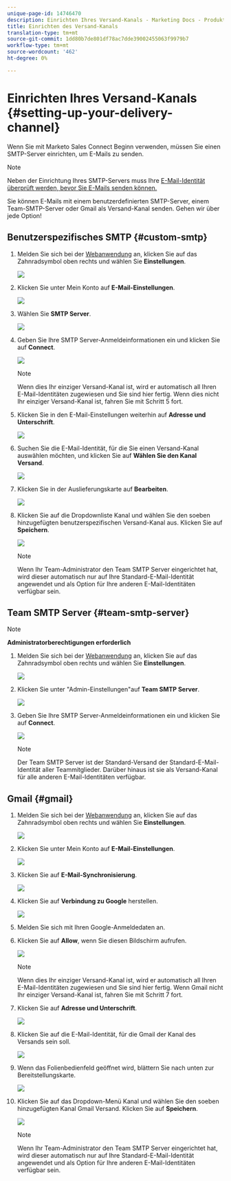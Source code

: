 ```yaml
---
unique-page-id: 14746470
description: Einrichten Ihres Versand-Kanals - Marketing Docs - Produktdokumentation
title: Einrichten des Versand-Kanals
translation-type: tm+mt
source-git-commit: 1dd80b7de801df78ac7dde39002455063f9979b7
workflow-type: tm+mt
source-wordcount: '462'
ht-degree: 0%

---
```



# Einrichten Ihres Versand-Kanals {#setting-up-your-delivery-channel}

Wenn Sie mit Marketo Sales Connect Beginn verwenden, müssen Sie einen SMTP-Server einrichten, um E-Mails zu senden.

>[!NOTE]
>
>Neben der Einrichtung Ihres SMTP-Servers muss Ihre [E-Mail-Identität überprüft werden, bevor Sie E-Mails senden können.](/help/marketo/product-docs/marketo-sales-connect/getting-started/email-settings/verify-your-email.md)

Sie können E-Mails mit einem benutzerdefinierten SMTP-Server, einem Team-SMTP-Server oder Gmail als Versand-Kanal senden. Gehen wir über jede Option!

## Benutzerspezifisches SMTP {#custom-smtp}

1. Melden Sie sich bei der [Webanwendung](https://toutapp.com/login) an, klicken Sie auf das Zahnradsymbol oben rechts und wählen Sie **Einstellungen**.

   ![](assets/one.png)

1. Klicken Sie unter Mein Konto auf **E-Mail-Einstellungen**.

   ![](assets/two.png)

1. Wählen Sie **SMTP Server**.

   ![](assets/three.png)

1. Geben Sie Ihre SMTP Server-Anmeldeinformationen ein und klicken Sie auf **Connect**.

   ![](assets/four.png)

   >[!NOTE]
   >
   >Wenn dies Ihr einziger Versand-Kanal ist, wird er automatisch all Ihren E-Mail-Identitäten zugewiesen und Sie sind hier fertig. Wenn dies nicht Ihr einziger Versand-Kanal ist, fahren Sie mit Schritt 5 fort.

1. Klicken Sie in den E-Mail-Einstellungen weiterhin auf **Adresse und Unterschrift**.

   ![](assets/five.png)

1. Suchen Sie die E-Mail-Identität, für die Sie einen Versand-Kanal auswählen möchten, und klicken Sie auf **Wählen Sie den Kanal Versand**.

   ![](assets/six.png)

1. Klicken Sie in der Auslieferungskarte auf **Bearbeiten**.

   ![](assets/seven-new.png)

1. Klicken Sie auf die Dropdownliste Kanal und wählen Sie den soeben hinzugefügten benutzerspezifischen Versand-Kanal aus. Klicken Sie auf **Speichern**.

   ![](assets/eight-new.png)

   >[!NOTE]
   >
   >Wenn Ihr Team-Administrator den Team SMTP Server eingerichtet hat, wird dieser automatisch nur auf Ihre Standard-E-Mail-Identität angewendet und als Option für Ihre anderen E-Mail-Identitäten verfügbar sein.

## Team SMTP Server {#team-smtp-server}

>[!NOTE]
>
>**Administratorberechtigungen erforderlich**

1. Melden Sie sich bei der [Webanwendung](https://toutapp.com/login) an, klicken Sie auf das Zahnradsymbol oben rechts und wählen Sie **Einstellungen**.

   ![](assets/nine.png)

1. Klicken Sie unter &quot;Admin-Einstellungen&quot;auf **Team SMTP Server**.

   ![](assets/ten.png)

1. Geben Sie Ihre SMTP Server-Anmeldeinformationen ein und klicken Sie auf **Connect**.

   ![](assets/eleven.png)

   >[!NOTE]
   >
   >Der Team SMTP Server ist der Standard-Versand der Standard-E-Mail-Identität aller Teammitglieder. Darüber hinaus ist sie als Versand-Kanal für alle anderen E-Mail-Identitäten verfügbar.

## Gmail {#gmail}

1. Melden Sie sich bei der [Webanwendung](https://toutapp.com/login) an, klicken Sie auf das Zahnradsymbol oben rechts und wählen Sie **Einstellungen**.

   ![](assets/twelve.png)

1. Klicken Sie unter Mein Konto auf **E-Mail-Einstellungen**.

   ![](assets/thirteen.png)

1. Klicken Sie auf **E-Mail-Synchronisierung**.

   ![](assets/fourteen.png)

1. Klicken Sie auf **Verbindung zu Google** herstellen.

   ![](assets/fifteen.png)

1. Melden Sie sich mit Ihren Google-Anmeldedaten an.

1. Klicken Sie auf **Allow**, wenn Sie diesen Bildschirm aufrufen.

   ![](assets/sixteen.png)

   >[!NOTE]
   >
   >Wenn dies Ihr einziger Versand-Kanal ist, wird er automatisch all Ihren E-Mail-Identitäten zugewiesen und Sie sind hier fertig. Wenn Gmail nicht Ihr einziger Versand-Kanal ist, fahren Sie mit Schritt 7 fort.

1. Klicken Sie auf **Adresse und Unterschrift**.

   ![](assets/seventeen.png)

1. Klicken Sie auf die E-Mail-Identität, für die Gmail der Kanal des Versands sein soll.

   ![](assets/eighteen.png)

1. Wenn das Folienbedienfeld geöffnet wird, blättern Sie nach unten zur Bereitstellungskarte.

   ![](assets/nineteen.png)

1. Klicken Sie auf das Dropdown-Menü Kanal und wählen Sie den soeben hinzugefügten Kanal Gmail Versand. Klicken Sie auf **Speichern**.

   ![](assets/twenty.png)

   >[!NOTE]
   >
   >Wenn Ihr Team-Administrator den Team SMTP Server eingerichtet hat, wird dieser automatisch nur auf Ihre Standard-E-Mail-Identität angewendet und als Option für Ihre anderen E-Mail-Identitäten verfügbar sein.
